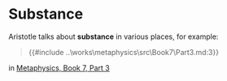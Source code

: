 # Substance

Aristotle talks about **substance** in various places, for example:

> {{#include ..\works\metaphysics\src\Book7\Part3.md:3}}

in [Metaphysics, Book 7, Part 3](https://moenarch.github.io/aristotle-metaphysics/Book7/Part3.html)
